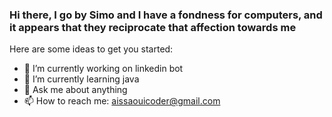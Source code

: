 ### Hi there, I go by Simo and I have a fondness for computers, and it appears that they reciprocate that affection towards me


Here are some ideas to get you started:

- 🔭 I’m currently working on linkedin bot
- 🌱 I’m currently learning java 
- 💬 Ask me about anything
- 📫 How to reach me: aissaouicoder@gmail.com

